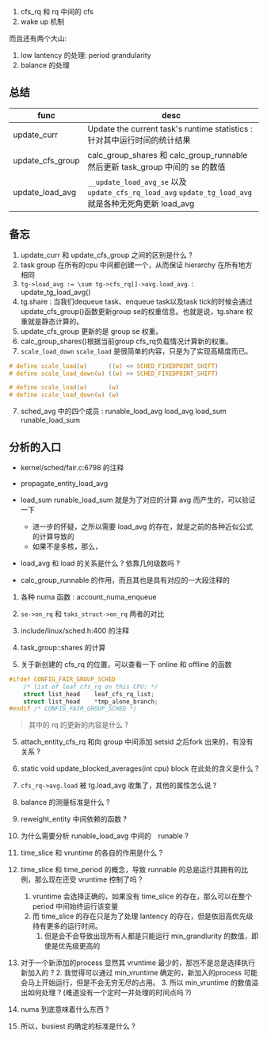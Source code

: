 1. cfs_rq 和 rq 中间的 cfs
2. wake up 机制


而且还有两个大山:
1. low lantency 的处理: period grandularity 
2. balance 的处理

## 总结
| func             | desc                                                                                                  |
|------------------|-------------------------------------------------------------------------------------------------------|
| update_curr      | Update the current task's runtime statistics : 针对其中运行时间的统计结果                             |
| update_cfs_group | calc_group_shares 和 calc_group_runnable 然后更新 task_group 中间的 se 的数值                         |
| update_load_avg  | `__update_load_avg_se` 以及 `update_cfs_rq_load_avg` `update_tg_load_avg` 就是各种无死角更新 load_avg |

## 备忘
1. update_curr 和 update_cfs_group 之间的区别是什么 ?
2. task group 在所有的cpu 中间都创建一个，从而保证 hierarchy 在所有地方相同
3. `tg->load_avg := \sum tg->cfs_rq[]->avg.load_avg`. : update_tg_load_avg()
4. tg.share : 当我们dequeue task、enqueue task以及task tick的时候会通过update_cfs_group()函数更新group se的权重信息。也就是说，tg.share 权重就是静态计算的。
  1. update_cfs_group 更新的是 group se 权重。
5. calc_group_shares()根据当前group cfs_rq负载情况计算新的权重。
6. `scale_load_down` `scale_load` 是很简单的内容，只是为了实现高精度而已。
```c
# define scale_load(w)		((w) << SCHED_FIXEDPOINT_SHIFT)
# define scale_load_down(w)	((w) >> SCHED_FIXEDPOINT_SHIFT)

# define scale_load(w)		(w)
# define scale_load_down(w)	(w)
```
7. sched_avg 中的四个成员 : runable_load_avg load_avg load_sum runable_load_sum


## 分析的入口
- kernel/sched/fair.c:6798 的注释

- propagate_entity_load_avg

- load_sum runable_load_sum 就是为了对应的计算 avg 而产生的，可以验证一下
  - 进一步的怀疑，之所以需要 load_avg 的存在，就是之前的各种近似公式的计算导致的
  - 如果不是多核，那么，


- load_avg 和 load 的关系是什么 ? 依靠几何级数吗 ? 

- calc_group_runnable 的作用，而且其也是具有对应的一大段注释的

1. 各种 numa 函数 : account_numa_enqueue 
2. `se->on_rq` 和 `taks_struct->on_rq` 两者的对比

1. include/linux/sched.h:400 的注释
2. task_group::shares 的计算
3. 关于新创建的 cfs_rq 的位置，可以查看一下 online 和 offline 的函数

```c
#ifdef CONFIG_FAIR_GROUP_SCHED
	/* list of leaf cfs_rq on this CPU: */
	struct list_head	leaf_cfs_rq_list;
	struct list_head	*tmp_alone_branch;
#endif /* CONFIG_FAIR_GROUP_SCHED */
```
> 其中的 rq 的更新的内容是什么 ?

5. attach_entity_cfs_rq 和向 group 中间添加 setsid 之后fork 出来的，有没有关系 ?

6. static void update_blocked_averages(int cpu) block 在此处的含义是什么 ?

7. `cfs_rq->avg.load` 被 tg.load_avg 收集了，其他的属性怎么说 ?

9. balance 的测量标准是什么 ?

10. reweight_entity 中间依赖的函数 ?

11. 为什么需要分析 runable_load_avg 中间的　runable ?
  1. time_slice 和 vruntime 的各自的作用是什么 ?
  4. time_slice 和 time_period 的概念，导致 runnable 的总是运行其拥有的比例，那么现在还受 vruntime 控制了吗？
      1. vruntime 会选择正确的，如果没有 time_slice 的存在，那么可以在整个 period 中间始终运行该变量
      2. 而 time_slice 的存在只是为了处理 lantency 的存在，但是依旧高优先级持有更多的运行时间。
          1. 但是会不会导致出现所有人都是只能运行 min_grandlurity 的数值，即使是优先级更高的
3. 对于一个新添加的process 显然其 vruntime 最少的，那岂不是总是选择执行新加入的 ?
    2. 我觉得可以通过 min_vruntime 确定的，新加入的process 可能会马上开始运行，但是不会无穷无尽的占用。
    3. 所以 min_vruntime 的数值溢出如何处理 ? (难道没有一个定时一并处理的时间点吗 ?)

12. numa 到底意味着什么东西 ?
1. 所以，busiest 的确定的标准是什么 ?
